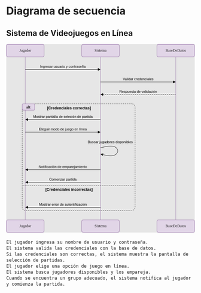 # Diagrama de secuencia

## Sistema de Videojuegos en Línea

![](secuencia.drawio.png)


    El jugador ingresa su nombre de usuario y contraseña.
    El sistema valida las credenciales con la base de datos.
    Si las credenciales son correctas, el sistema muestra la pantalla de selección de partidas.
    El jugador elige una opción de juego en línea.
    El sistema busca jugadores disponibles y los empareja.
    Cuando se encuentra un grupo adecuado, el sistema notifica al jugador y comienza la partida.
